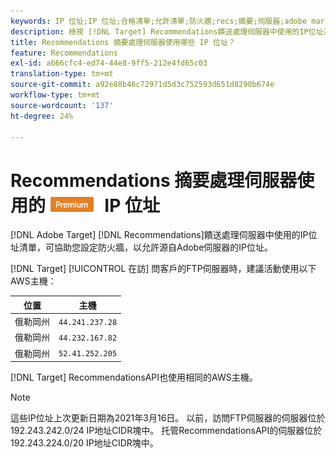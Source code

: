 ```yaml
---
keywords: IP 位址;IP 位址;合格清單;允許清單;防火牆;recs;摘要;伺服器;adobe marketing cloud;推薦
description: 檢視 [!DNL Target] Recommendations饋送處理伺服器中使用的IP位址清單，協助您設定防火牆，以允許源自Adobe伺服器的IP位址。
title: Recommendations 摘要處理伺服器使用哪些 IP 位址？
feature: Recommendations
exl-id: a666cfc4-ed74-44e8-9ff5-212e4fd65c03
translation-type: tm+mt
source-git-commit: a92e88b46c72971d5d3c752593d651d8290b674e
workflow-type: tm+mt
source-wordcount: '137'
ht-degree: 24%

---
```


# Recommendations 摘要處理伺服器使用的 ![PREMIUM](/help/assets/premium.png) IP 位址

[!DNL Adobe Target] [!DNL Recommendations]饋送處理伺服器中使用的IP位址清單，可協助您設定防火牆，以允許源自Adobe伺服器的IP位址。

[!DNL Target] [!UICONTROL 在訪] 問客戶的FTP伺服器時，建議活動使用以下AWS主機：

| 位置 | 主機 |
| --- | --- |
| 俄勒岡州 | `44.241.237.28` |
| 俄勒岡州 | `44.232.167.82` |
| 俄勒岡州 | `52.41.252.205` |

[!DNL Target]  RecommendationsAPI也使用相同的AWS主機。

>[!NOTE]
>
>這些IP位址上次更新日期為2021年3月16日。 以前，訪問FTP伺服器的伺服器位於192.243.242.0/24 IP地址CIDR塊中。 托管RecommendationsAPI的伺服器位於192.243.224.0/20 IP地址CIDR塊中。
